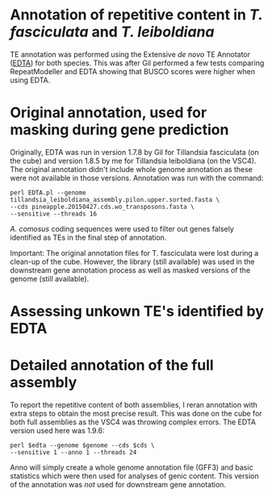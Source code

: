 # Annotation of repetitive content in *T. fasciculata* and *T. leiboldiana*

TE annotation was performed using the Extensive *de novo* TE Annotator ([EDTA](https://github.com/oushujun/EDTA)) for both species. This was after Gil performed a few tests comparing RepeatModeller and EDTA showing that BUSCO scores were higher when using EDTA.

# Original annotation, used for masking during gene prediction

Originally, EDTA was run in version 1.7.8 by Gil for Tillandsia fasciculata (on the cube) and version 1.8.5 by me for Tillandsia leiboldiana (on the VSC4). The original annotation didn't include whole genome annotation as these were not available in those versions. Annotation was run with the command:

    perl EDTA.pl --genome tillandsia_leiboldiana_assembly.pilon.upper.sorted.fasta \
	--cds pineapple.20150427.cds.wo_transposons.fasta \
	--sensitive --threads 16

*A. comosus* coding sequences were used to filter out genes falsely identified as TEs in the final step of annotation.

Important: The original annotation files for T. fasciculata were lost during a clean-up of the cube. However, the library (still available) was used in the downstream gene annotation process as well as masked versions of the genome (still available).

# Assessing unkown TE's identified by EDTA



# Detailed annotation of the full assembly

To report the repetitive content of both assemblies, I reran annotation with extra steps to obtain the most precise result. This was done on the cube for both full assemblies as the VSC4 was throwing complex errors. The EDTA version used here was 1.9.6:

	perl $edta --genome $genome --cds $cds \
	--sensitive 1 --anno 1 --threads 24

Anno will simply create a whole genome annotation file (GFF3) and basic statistics which were then used for analyses of genic content. This version of the annotation was *not* used for downstream gene annotation.
